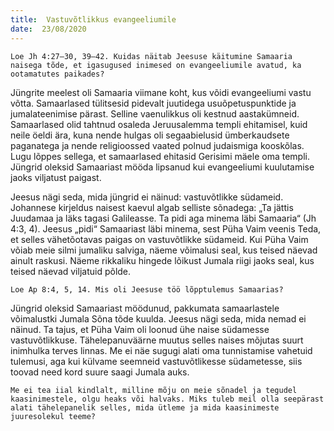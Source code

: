 ```yaml
---
title:  Vastuvõtlikkus evangeeliumile
date:  23/08/2020
---
```


`Loe Jh 4:27–30, 39–42. Kuidas näitab Jeesuse käitumine Samaaria naisega tõde, et igasugused inimesed on evangeeliumile avatud, ka ootamatutes paikades?`

Jüngrite meelest oli Samaaria viimane koht, kus võidi evangeeliumi vastu võtta. Samaarlased tülitsesid pidevalt juutidega usuõpetuspunktide ja jumalateenimise pärast. Selline vaenulikkus oli kestnud aastakümneid. Samaarlased olid tahtnud osaleda Jeruusalemma templi ehitamisel, kuid neile öeldi ära, kuna nende hulgas oli segaabielusid ümberkaudsete paganatega ja nende religioossed vaated polnud judaismiga kooskõlas. Lugu lõppes sellega, et samaarlased ehitasid Gerisimi mäele oma templi. Jüngrid oleksid Samaariast mööda lipsanud kui evangeeliumi kuulutamise jaoks viljatust paigast.

Jeesus nägi seda, mida jüngrid ei näinud: vastuvõtlikke südameid. Johannese kirjeldus naisest kaevul algab selliste sõnadega: „Ta jättis Juudamaa ja läks tagasi Galileasse. Ta pidi aga minema läbi Samaaria“ (Jh 4:3, 4). Jeesus „pidi“ Samaariast läbi minema, sest Püha Vaim veenis Teda, et selles vähetõotavas paigas on vastuvõtlikke südameid. Kui Püha Vaim võiab meie silmi jumaliku salviga, näeme võimalusi seal, kus teised näevad ainult raskusi. Näeme rikkaliku hingede lõikust Jumala riigi jaoks seal, kus teised näevad viljatuid põlde.

`Loe Ap 8:4, 5, 14. Mis oli Jeesuse töö lõpptulemus Samaarias?`

Jüngrid oleksid Samaariast möödunud, pakkumata samaarlastele võimalustki Jumala Sõna tõde kuulda. Jeesus nägi seda, mida nemad ei näinud. Ta tajus, et Püha Vaim oli loonud ühe naise südamesse vastuvõtlikkuse. Tähelepanuväärne muutus selles naises mõjutas suurt inimhulka terves linnas. Me ei näe sugugi alati oma tunnistamise vahetuid tulemusi, aga kui külvame seemneid vastuvõtlikesse südametesse, siis toovad need kord suure saagi Jumala auks.

`Me ei tea iial kindlalt, milline mõju on meie sõnadel ja tegudel kaasinimestele, olgu heaks või halvaks. Miks tuleb meil olla seepärast alati tähelepanelik selles, mida ütleme ja mida kaasinimeste juuresolekul teeme?`
